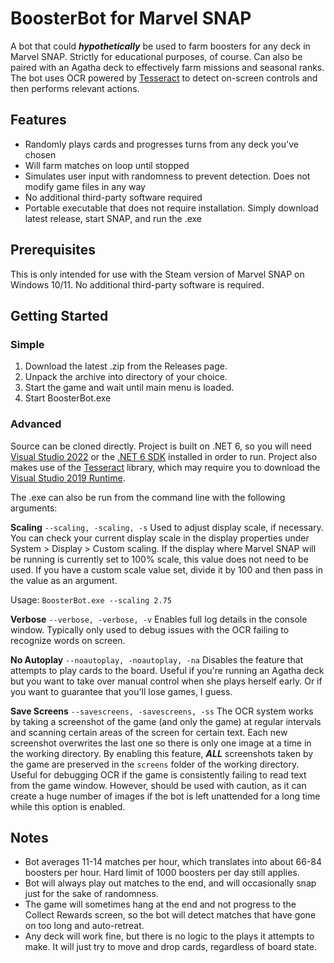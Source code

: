 # BoosterBot for Marvel SNAP
A bot that could ***hypothetically*** be used to farm boosters for any deck in Marvel SNAP. Strictly for educational purposes, of course. Can also be paired with an Agatha deck to effectively farm missions and seasonal ranks. The bot uses OCR powered by [Tesseract](https://github.com/charlesw/tesseract/) to detect on-screen controls and then performs relevant actions.

## Features

- Randomly plays cards and progresses turns from any deck you've chosen
- Will farm matches on loop until stopped 
- Simulates user input with randomness to prevent detection. Does not modify game files in any way
- No additional third-party software required 
- Portable executable that does not require installation. Simply download latest release, start SNAP, and run the .exe

## Prerequisites

This is only intended for use with the Steam version of Marvel SNAP on Windows 10/11. No additional third-party software is required.

## Getting Started

### Simple

1. Download the latest .zip from the Releases page.
2. Unpack the archive into directory of your choice. 
3. Start the game and wait until main menu is loaded.
4. Start BoosterBot.exe 

### Advanced

Source can be cloned directly. Project is built on .NET 6, so you will need [Visual Studio 2022](https://visualstudio.microsoft.com/downloads/) or the [.NET 6 SDK](https://dotnet.microsoft.com/en-us/download/dotnet/6.0) installed in order to run. Project also makes use of the [Tesseract](https://github.com/charlesw/tesseract/) library, which may require you to download the [Visual Studio 2019 Runtime](https://visualstudio.microsoft.com/downloads/).

The .exe can also be run from the command line with the following arguments:

**Scaling** `--scaling, -scaling, -s`
Used to adjust display scale, if necessary. You can check your current display scale in the display properties under System > Display > Custom scaling. If the display where Marvel SNAP will be running is currently set to 100% scale, this value does not need to be used. If you have a custom scale value set, divide it by 100 and then pass in the value as an argument.

Usage: `BoosterBot.exe --scaling 2.75`

**Verbose** `--verbose, -verbose, -v`
Enables full log details in the console window. Typically only used to debug issues with the OCR failing to recognize words on screen.

**No Autoplay** `--noautoplay, -noautoplay, -na`
Disables the feature that attempts to play cards to the board. Useful if you're running an Agatha deck but you want to take over manual control when she plays herself early. Or if you want to guarantee that you'll lose games, I guess.

**Save Screens** `--savescreens, -savescreens, -ss`
The OCR system works by taking a screenshot of the game (and only the game) at regular intervals and scanning certain areas of the screen for certain text. Each new screenshot overwrites the last one so there is only one image at a time in the working directory. By enabling this feature, ***ALL*** screenshots taken by the game are preserved in the `screens` folder of the working directory. Useful for debugging OCR if the game is consistently failing to read text from the game window. However, should be used with caution, as it can create a huge number of images if the bot is left unattended for a long time while this option is enabled.

## Notes

- Bot averages 11-14 matches per hour, which translates into about 66-84 boosters per hour. Hard limit of 1000 boosters per day still applies.
- Bot will always play out matches to the end, and will occasionally snap just for the sake of randomness.
- The game will sometimes hang at the end and not progress to the Collect Rewards screen, so the bot will detect matches that have gone on too long and auto-retreat.
- Any deck will work fine, but there is no logic to the plays it attempts to make. It will just try to move and drop cards, regardless of board state.
